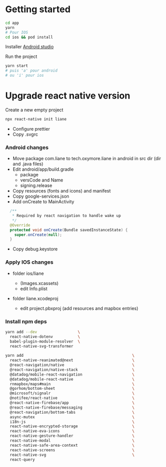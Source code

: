 # Getting started

```bash
cd app
yarn
# Pour IOS
cd ios && pod install
```

Installer [Android studio](https://docs.expo.dev/workflow/android-studio-emulator/)

Run the project

```bash
yarn start
# puis 'a' pour android 
# ou 'i' pour ios
```

# Upgrade react native version

Create a new empty project

```bash
npx react-native init liane
```

- Configure prettier
- Copy .svgrc

### Android changes
- Move package com.liane to tech.oxymore.liane in android in src dir (dir and .java files)
- Edit android/app/build.gradle
  - package
  - versCode and Name
  - signing.release
- Copy resources (fonts and icons) and manifest
- Copy google-services.json
- Add onCreate to MainActivity

```java
  /**
   * Required by react navigation to handle wake up
   */
  @Override
  protected void onCreate(Bundle savedInstanceState) {
    super.onCreate(null);
  }
```
- Copy debug.keystore
  
### Apply IOS changes

- folder ios/liane
  - (Images.xcassets)
  - edit Info.plist

- folder liane.xcodeproj
  - edit project.pbxproj (add resources and mapbox entries) 

### Install npm deps

```bash
yarn add --dev                  \
  react-native-dotenv           \
  babel-plugin-module-resolver  \
  react-native-svg-transformer
                
yarn add                                                \
  react-native-reanimated@next                          \
  @react-navigation/native                              \
  @react-navigation/native-stack                        \
  @datadog/mobile-react-navigation                      \
  @datadog/mobile-react-native                          \
  rnmapbox/maps#main                                    \
  @gorhom/bottom-sheet                                  \
  @microsoft/signalr                                    \
  @notifee/react-native                                 \
  @react-native-firebase/app                            \
  @react-native-firebase/messaging                      \
  @react-navigation/bottom-tabs                         \
  async-mutex                                           \
  i18n-js                                               \
  react-native-encrypted-storage                        \
  react-native-eva-icons                                \
  react-native-gesture-handler                          \
  react-native-modal                                    \
  react-native-safe-area-context                        \
  react-native-screens                                  \
  react-native-svg                                      \
  react-query
```
